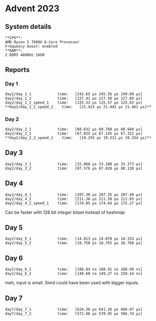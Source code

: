 # Advent 2023

## System details
```
**CPU**:
AMD Ryzen 5 7600X 6-Core Processor
Frequency boost: enabled
**RAM**:
2 DDR5 4800Hz 16GB
```

## Reports
### Day 1
```
day2/day_1_1            time:   [242.65 µs 245.56 µs 249.09 µs]
day2/day_1_2            time:   [227.41 µs 227.50 µs 227.60 µs]
day2/day_1_2_speed_1    time:   [125.33 µs 125.57 µs 125.83 µs]
**day2/day_1_2_speed_2    time:   [21.423 µs 21.442 µs 21.461 µs]**
```

### Day 2
```
day2/day_2_1            time:   [60.632 µs 60.768 µs 60.940 µs]
day2/day_2_2            time:   [67.025 µs 67.145 µs 67.322 µs]
**day2/day_2_2_speed_1    time:   [19.293 µs 19.311 µs 19.334 µs]**
```


## Day 3
```
day2/day_3_1            time:   [32.868 µs 33.100 µs 33.373 µs]
day2/day_3_2            time:   [87.576 µs 87.820 µs 88.138 µs]
```

## Day 4

```
day2/day_4_1            time:   [207.30 µs 207.35 µs 207.40 µs]
day2/day_4_2            time:   [211.38 µs 211.58 µs 211.93 µs]
day2/day_4_2_speed_1    time:   [174.05 µs 174.64 µs 175.27 µs]
```

Can be faster with 128 bit integer bitset instead of hashmap

## Day 5

```
day2/day_5_1            time:   [14.013 µs 14.078 µs 14.153 µs]
day2/day_5_2            time:   [18.758 µs 18.763 µs 18.768 µs]
```

## Day 6
```
day2/day_6_1            time:   [188.84 ns 188.91 ns 188.99 ns]
day2/day_6_2            time:   [148.68 ns 149.27 ns 150.14 ns]
```

meh, input is small. Simd could have been used with bigger inputs.


## Day 7

```
day7/day_7_1            time:   [624.36 µs 641.26 µs 660.97 µs]
day7/day_7_2            time:   [572.86 µs 578.95 µs 586.74 µs]
```
